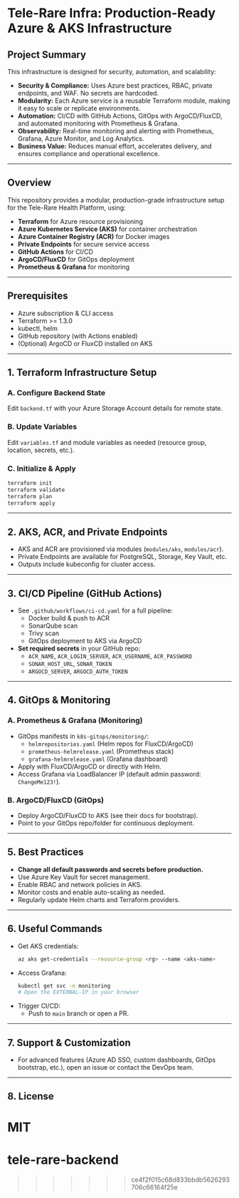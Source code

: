 
# Tele-Rare Infra: Production-Ready Azure & AKS Infrastructure

## Project Summary
This infrastructure is designed for security, automation, and scalability:
- **Security & Compliance:** Uses Azure best practices, RBAC, private endpoints, and WAF. No secrets are hardcoded.
- **Modularity:** Each Azure service is a reusable Terraform module, making it easy to scale or replicate environments.
- **Automation:** CI/CD with GitHub Actions, GitOps with ArgoCD/FluxCD, and automated monitoring with Prometheus & Grafana.
- **Observability:** Real-time monitoring and alerting with Prometheus, Grafana, Azure Monitor, and Log Analytics.
- **Business Value:** Reduces manual effort, accelerates delivery, and ensures compliance and operational excellence.

---

## Overview
This repository provides a modular, production-grade infrastructure setup for the Tele-Rare Health Platform, using:
- **Terraform** for Azure resource provisioning
- **Azure Kubernetes Service (AKS)** for container orchestration
- **Azure Container Registry (ACR)** for Docker images
- **Private Endpoints** for secure service access
- **GitHub Actions** for CI/CD
- **ArgoCD/FluxCD** for GitOps deployment
- **Prometheus & Grafana** for monitoring

---

## Prerequisites
- Azure subscription & CLI access
- Terraform >= 1.3.0
- kubectl, helm
- GitHub repository (with Actions enabled)
- (Optional) ArgoCD or FluxCD installed on AKS

---

## 1. Terraform Infrastructure Setup

### **A. Configure Backend State**
Edit `backend.tf` with your Azure Storage Account details for remote state.

### **B. Update Variables**
Edit `variables.tf` and module variables as needed (resource group, location, secrets, etc.).

### **C. Initialize & Apply**
```sh
terraform init
terraform validate
terraform plan
terraform apply
```

---

## 2. AKS, ACR, and Private Endpoints
- AKS and ACR are provisioned via modules (`modules/aks`, `modules/acr`).
- Private Endpoints are available for PostgreSQL, Storage, Key Vault, etc.
- Outputs include kubeconfig for cluster access.

---

## 3. CI/CD Pipeline (GitHub Actions)
- See `.github/workflows/ci-cd.yaml` for a full pipeline:
  - Docker build & push to ACR
  - SonarQube scan
  - Trivy scan
  - GitOps deployment to AKS via ArgoCD
- **Set required secrets** in your GitHub repo:
  - `ACR_NAME`, `ACR_LOGIN_SERVER`, `ACR_USERNAME`, `ACR_PASSWORD`
  - `SONAR_HOST_URL`, `SONAR_TOKEN`
  - `ARGOCD_SERVER`, `ARGOCD_AUTH_TOKEN`

---

## 4. GitOps & Monitoring

### **A. Prometheus & Grafana (Monitoring)**
- GitOps manifests in `k8s-gitops/monitoring/`:
  - `helmrepositories.yaml` (Helm repos for FluxCD/ArgoCD)
  - `prometheus-helmrelease.yaml` (Prometheus stack)
  - `grafana-helmrelease.yaml` (Grafana dashboard)
- Apply with FluxCD/ArgoCD or directly with Helm.
- Access Grafana via LoadBalancer IP (default admin password: `ChangeMe123!`).

### **B. ArgoCD/FluxCD (GitOps)**
- Deploy ArgoCD/FluxCD to AKS (see their docs for bootstrap).
- Point to your GitOps repo/folder for continuous deployment.

---

## 5. Best Practices
- **Change all default passwords and secrets before production.**
- Use Azure Key Vault for secret management.
- Enable RBAC and network policies in AKS.
- Monitor costs and enable auto-scaling as needed.
- Regularly update Helm charts and Terraform providers.

---

## 6. Useful Commands
- Get AKS credentials:
  ```sh
  az aks get-credentials --resource-group <rg> --name <aks-name>
  ```
- Access Grafana:
  ```sh
  kubectl get svc -n monitoring
  # Open the EXTERNAL-IP in your browser
  ```
- Trigger CI/CD:
  - Push to `main` branch or open a PR.

---

## 7. Support & Customization
- For advanced features (Azure AD SSO, custom dashboards, GitOps bootstrap, etc.), open an issue or contact the DevOps team.

---

## 8. License
MIT 
=======
# tele-rare-backend
>>>>>>> ce4f2f015c68d833bbdb5626293706c66164f25e
